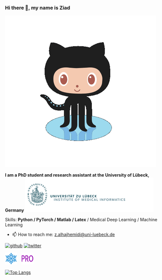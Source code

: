### Hi there 👋, my name is **Ziad**

![](./images/animation_500_ld77d3pj.gif)

**I am a PhD student and research assistant at the University of Lübeck, Germany**
![](./images/Logo_Inst_MedInformatik_En_P309.png)

Skills: **Python / PyTorch / Matlab / Latex** / Medical Deep Learning / Machine Learning

- 📫 How to reach me: z.alhajhemidi@uni-luebeck.de

[<img src='https://cdn.jsdelivr.net/npm/simple-icons@3.0.1/icons/github.svg' alt='github' height='40'>](https://github.com/ziadhemidi)  [<img src='https://cdn.jsdelivr.net/npm/simple-icons@3.0.1/icons/twitter.svg' alt='twitter' height='40'>](https://twitter.com/ziadalhemidi)  

<a href='https://archiveprogram.github.com/'><img src='https://raw.githubusercontent.com/acervenky/animated-github-badges/master/assets/acbadge.gif' width='40' height='40'></a> <a href='https://github.com/pricing'><img src='https://raw.githubusercontent.com/acervenky/animated-github-badges/master/assets/pro.gif' width='40' height='40'></a>

[![Top Langs](https://github-readme-stats.vercel.app/api/top-langs/?username=ziadhemidi)](https://github.com/anuraghazra/github-readme-stats)
